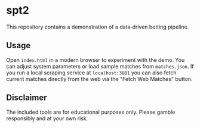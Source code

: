 # spt2

This repository contains a demonstration of a data‑driven betting pipeline.

## Usage

Open `index.html` in a modern browser to experiment with the demo. You can
adjust system parameters or load sample matches from `matches.json`. If you
run a local scraping service at `localhost:3001` you can also fetch current
matches directly from the web via the "Fetch Web Matches" button.

## Disclaimer

The included tools are for educational purposes only. Please gamble
responsibly and at your own risk.

